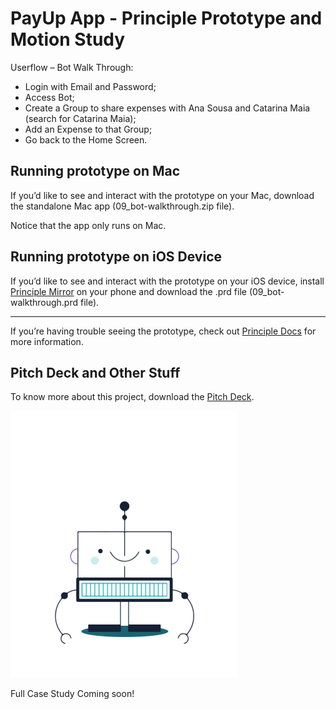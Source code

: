 # PayUp App - Principle Prototype and Motion Study

Userflow – Bot Walk Through:

*	Login with Email and Password;
*	Access Bot;
*	Create a Group to share expenses with Ana Sousa and Catarina Maia (search for Catarina Maia);
*	Add an Expense to that Group;
* Go back to the Home Screen.

## Running prototype on Mac
If you’d like to see and interact with the prototype on your Mac, download the standalone Mac app (09_bot-walkthrough.zip file).

Notice that the app only runs on Mac.

## Running prototype on iOS Device
If you’d like to see and interact with the prototype on your iOS device, install [Principle Mirror](https://itunes.apple.com/us/app/principle-mirror-ui-design/id991911319?ls=1&mt=8) on your phone and download the .prd file (09_bot-walkthrough.prd file).

***

If you’re having trouble seeing the prototype, check out [Principle Docs](http://principleformac.com/docs.html#sharing) for more information.

## Pitch Deck and Other Stuff
To know more about this project, download the [Pitch Deck](_docs_readme/pitch_payup.key "PayUp Keynote Pitch Deck").

<img src="https://raw.githubusercontent.com/FilipaGo/payup-app-prototype-principle/master/_images_readme/payup-bot.gif" width="363" height="427" />

Full Case Study Coming soon!
